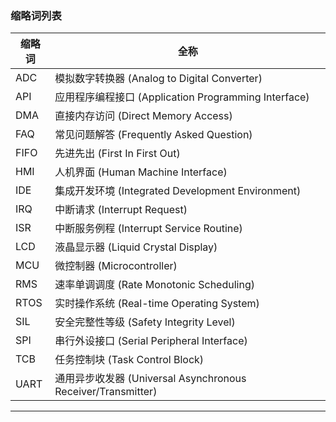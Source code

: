 ### 缩略词列表

| 缩略词 | 全称                             |
|------|---------------------------------------------|
| ADC  | 模拟数字转换器 (Analog to Digital Converter) |
| API  | 应用程序编程接口 (Application Programming Interface) |
| DMA  | 直接内存访问 (Direct Memory Access) |
| FAQ  | 常见问题解答 (Frequently Asked Question) |
| FIFO | 先进先出 (First In First Out) |
| HMI  | 人机界面 (Human Machine Interface) |
| IDE  | 集成开发环境 (Integrated Development Environment) |
| IRQ  | 中断请求 (Interrupt Request) |
| ISR  | 中断服务例程 (Interrupt Service Routine) |
| LCD  | 液晶显示器 (Liquid Crystal Display) |
| MCU  | 微控制器 (Microcontroller) |
| RMS  | 速率单调调度 (Rate Monotonic Scheduling) |
| RTOS | 实时操作系统 (Real-time Operating System) |
| SIL  | 安全完整性等级 (Safety Integrity Level) |
| SPI  | 串行外设接口 (Serial Peripheral Interface) |
| TCB  | 任务控制块 (Task Control Block) |
| UART | 通用异步收发器 (Universal Asynchronous Receiver/Transmitter) |
* * *

